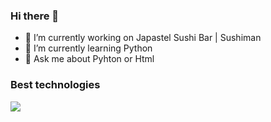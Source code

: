 ### Hi there 👋

- 🔭 I’m currently working on Japastel Sushi Bar | Sushiman
- 🌱 I’m currently learning Python
- 💬 Ask me about Pyhton or Html

### Best technologies
<div>
  <img src="https://cdn.jsdelivr.net/gh/devicons/devicon/icons/python/python-original.svg" />
</div>
